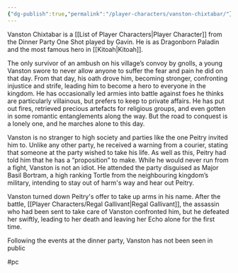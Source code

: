 ```yaml
---
{"dg-publish":true,"permalink":"/player-characters/vanston-chixtabar/"}
---
```


Vanston Chixtabar is a [[List of Player Characters\|Player Character]] from the Dinner Party One Shot played by Gavin. He is as Dragonborn Paladin and the most famous hero in [[Kitoah\|Kitoah]]. 

The only survivor of an ambush on his village’s convoy by gnolls, a young Vanston swore to never allow anyone to suffer the fear and pain he did on that day. From that day, his oath drove him, becoming stronger, confronting injustice and strife, leading him to become a hero to everyone in the kingdom. He has occasionally led armies into battle against foes he thinks are particularly villainous, but prefers to keep to private affairs. He has put out fires, retrieved precious artefacts for religious groups, and even gotten in some romantic entanglements along the way. But the road to conquest is a lonely one, and he marches alone to this day.

Vanston is no stranger to high society and parties like the one Peitry invited him to. Unlike any other party, he received a warning from a courier, stating that someone at the party wished to take his life. As well as this, Peitry had told him that he has a “proposition” to make. While he would never run from a fight, Vanston is not an idiot. He attended the party disguised as Major Basil Bortram, a high ranking Tortle from the neighbouring kingdom’s military, intending to stay out of harm's way and hear out Peitry. 

Vanston turned down Peitry's offer to take up arms in his name. After the battle, [[Player Characters/Regal Gallivant\|Regal Gallivant]], the assassin who had been sent to take care of Vanston confronted him, but he defeated her swiftly, leading to her death and leaving her Echo alone for the first time.

Following the events at the dinner party, Vanston has not been seen in public

#pc 